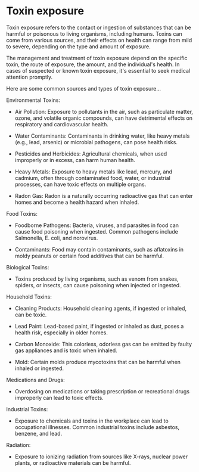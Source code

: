 # Toxin exposure

Toxin exposure refers to the contact or ingestion of substances that can be harmful or poisonous to living organisms, including humans. Toxins can come from various sources, and their effects on health can range from mild to severe, depending on the type and amount of exposure.

The management and treatment of toxin exposure depend on the specific toxin, the route of exposure, the amount, and the individual's health. In cases of suspected or known toxin exposure, it's essential to seek medical attention promptly.

Here are some common sources and types of toxin exposure…

Environmental Toxins:

* Air Pollution: Exposure to pollutants in the air, such as particulate matter, ozone, and volatile organic compounds, can have detrimental effects on respiratory and cardiovascular health.

* Water Contaminants: Contaminants in drinking water, like heavy metals (e.g., lead, arsenic) or microbial pathogens, can pose health risks.

* Pesticides and Herbicides: Agricultural chemicals, when used improperly or in excess, can harm human health.

* Heavy Metals: Exposure to heavy metals like lead, mercury, and cadmium, often through contaminated food, water, or industrial processes, can have toxic effects on multiple organs.

* Radon Gas: Radon is a naturally occurring radioactive gas that can enter homes and become a health hazard when inhaled.

Food Toxins:

* Foodborne Pathogens: Bacteria, viruses, and parasites in food can cause food poisoning when ingested. Common pathogens include Salmonella, E. coli, and norovirus.

* Contaminants: Food may contain contaminants, such as aflatoxins in moldy peanuts or certain food additives that can be harmful.

Biological Toxins:

* Toxins produced by living organisms, such as venom from snakes, spiders, or insects, can cause poisoning when injected or ingested.

Household Toxins:

* Cleaning Products: Household cleaning agents, if ingested or inhaled, can be toxic.

* Lead Paint: Lead-based paint, if ingested or inhaled as dust, poses a health risk, especially in older homes.

* Carbon Monoxide: This colorless, odorless gas can be emitted by faulty gas appliances and is toxic when inhaled.

* Mold: Certain molds produce mycotoxins that can be harmful when inhaled or ingested.

Medications and Drugs:

* Overdosing on medications or taking prescription or recreational drugs improperly can lead to toxic effects.

Industrial Toxins:

* Exposure to chemicals and toxins in the workplace can lead to occupational illnesses. Common industrial toxins include asbestos, benzene, and lead.

Radiation:

* Exposure to ionizing radiation from sources like X-rays, nuclear power plants, or radioactive materials can be harmful.
